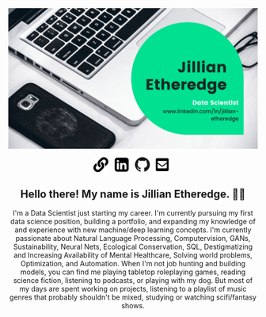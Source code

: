 <img src="https://github.com/Jilliane1993/Jilliane1993/blob/main/Green%20and%20Monochrome%20Photo%20Corporate%20Website%20Facebook%20Cover%20.png" alt="banner that says  Jillian Etheredge Data Scientist linkedin.com/in/jillian-etheredge">
  
</p>
<p align="center">
<a href="https://jilliane1993.github.io/"><img height="30" src="https://github.com/Jilliane1993/Jilliane1993/blob/main/images/link-solid.svg"></a>&nbsp;&nbsp;
<a href="https://www.linkedin.com/in/jillian-etheredge/"><img height="30" src="https://github.com/Jilliane1993/Jilliane1993/blob/main/images/linkedin_icon.png"></a>&nbsp;&nbsp;
<a href="https://github.com/Jilliane1993"><img height="30" src="https://github.com/Jilliane1993/Jilliane1993/blob/main/images/GitHub-Mark-64px.png"></a>&nbsp;&nbsp;
<a href="mailto:jne@g.clemson.edu"><img height="30" src="https://github.com/Jilliane1993/Jilliane1993/blob/main/images/envelope-square-solid.svg"></a>&nbsp;&nbsp;

</p>


<h2 align="center">Hello there! My name is Jillian Etheredge. 👋🤓</h2>
<p align="center">I'm a Data Scientist just starting my career.
I'm currently pursuing my first data science position, building a portfolio, and expanding my knowledge of and experience with new machine/deep learning concepts.
I'm currently passionate about Natural Language Processing, Computervision, GANs, Sustainability, Neural Nets, Ecological Conservation, SQL, Destigmatizing and Increasing Availability of Mental Healthcare, Solving world problems, Optimization, and Automation.
When I'm not job hunting and building models, you can find me playing tabletop roleplaying games, reading science fiction, listening to podcasts, or playing with my dog. But most of my days are spent working on projects, listening to a playlist of music genres that probably shouldn't be mixed, studying or watching scifi/fantasy shows.</p>

<!---
Jilliane1993/Jilliane1993 is a ✨ special ✨ repository because its `README.md` (this file) appears on your GitHub profile.
You can click the Preview link to take a look at your changes.
--->
